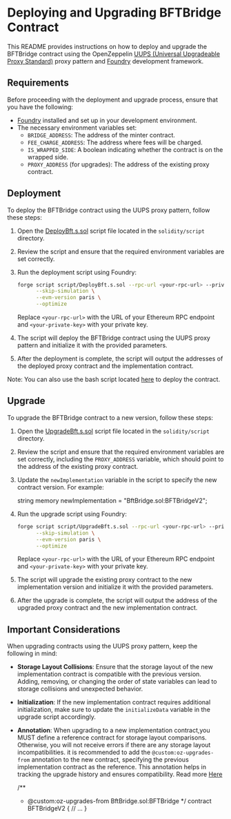 # Deploying and Upgrading BFTBridge Contract

This README provides instructions on how to deploy and upgrade the BFTBridge contract using the OpenZeppelin [UUPS (Universal Upgradeable Proxy Standard)](https://docs.openzeppelin.com/upgrades-plugins/1.x/) proxy pattern and [Foundry](https://book.getfoundry.sh/) development framework.

## Requirements

Before proceeding with the deployment and upgrade process, ensure that you have the following:

- [Foundry](https://book.getfoundry.sh/getting-started/installation) installed and set up in your development environment.
- The necessary environment variables set:
  - `BRIDGE_ADDRESS`: The address of the minter contract.
  - `FEE_CHARGE_ADDRESS`: The address where fees will be charged.
  - `IS_WRAPPED_SIDE`: A boolean indicating whether the contract is on the wrapped side.
  - `PROXY_ADDRESS` (for upgrades): The address of the existing proxy contract.

## Deployment

To deploy the BFTBridge contract using the UUPS proxy pattern, follow these steps:

1. Open the [DeployBft.s.sol](solidity/script/DeployBft.s.sol) script file located in the `solidity/script` directory.

2. Review the script and ensure that the required environment variables are set correctly.

3. Run the deployment script using Foundry:

   ```bash
   forge script script/DeployBft.s.sol --rpc-url <your-rpc-url> --private-key <your-private-key> --broadcast \
         --skip-simulation \
         --evm-version paris \
         --optimize
   ```

   Replace `<your-rpc-url>` with the URL of your Ethereum RPC endpoint and `<your-private-key>` with your private key.

4. The script will deploy the BFTBridge contract using the UUPS proxy pattern and initialize it with the provided parameters.

5. After the deployment is complete, the script will output the addresses of the deployed proxy contract and the implementation contract.

Note: You can also use the bash script located [here]("../scripts/BftBridge/deploy.sh) to deploy the contract.

## Upgrade

To upgrade the BFTBridge contract to a new version, follow these steps:

1. Open the [UpgradeBft.s.sol](solidity/script/UpgradeBft.s.sol) script file located in the `solidity/script` directory.

2. Review the script and ensure that the required environment variables are set correctly, including the `PROXY_ADDRESS` variable, which should point to the address of the existing proxy contract.

3. Update the `newImplementation` variable in the script to specify the new contract version. For example:

   string memory newImplementation = "BftBridge.sol:BFTBridgeV2";

4. Run the upgrade script using Foundry:

   ```bash
   forge script script/UpgradeBft.s.sol --rpc-url <your-rpc-url> --private-key <your-private-key> --broadcast \
         --skip-simulation \
         --evm-version paris \
         --optimize
   ```

   Replace `<your-rpc-url>` with the URL of your Ethereum RPC endpoint and `<your-private-key>` with your private key.

5. The script will upgrade the existing proxy contract to the new implementation version and initialize it with the provided parameters.

6. After the upgrade is complete, the script will output the address of the upgraded proxy contract and the new implementation contract.

## Important Considerations

When upgrading contracts using the UUPS proxy pattern, keep the following in mind:

- **Storage Layout Collisions**: Ensure that the storage layout of the new implementation contract is compatible with the previous version. Adding, removing, or changing the order of state variables can lead to storage collisions and unexpected behavior.

- **Initialization**: If the new implementation contract requires additional initialization, make sure to update the `initializeData` variable in the upgrade script accordingly.

- **Annotation**: When upgrading to a new implementation contract,you MUST define a reference contract for storage layout comparisons. Otherwise, you will not receive errors if there are any storage layout incompatibilities.  it is recommended to add the `@custom:oz-upgrades-from` annotation to the new contract, specifying the previous implementation contract as the reference. This annotation helps in tracking the upgrade history and ensures compatibility. Read more [Here](https://docs.openzeppelin.com/upgrades-plugins/1.x/api-core#define-reference-contracts)

  /\*\*

  - @custom:oz-upgrades-from BftBridge.sol:BFTBridge
    \*/
    contract BFTBridgeV2 {
    // ...
    }
